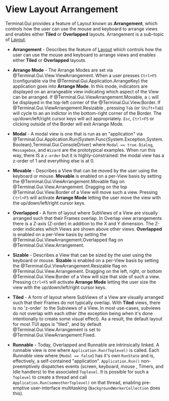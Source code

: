 # View Layout Arrangement

Terminal.Gui provides a feature of Layout known as **Arrangement**, which controls how the user can use the mouse and keyboard to arrange views and enables either **Tiled** or **Overlapped** layouts. Arrangement is a sub-topic of [Layout](layout.md).


* **Arrangement** - Describes the feature of [Layout](layout.md) which controls how the user can use the mouse and keyboard to arrange views and enables either **Tiled** or **Overlapped** layouts.

* **Arrange Mode** - The Arrange Modes are set via @Terminal.Gui.View.ViewArrangement. When a user presses `Ctrl+F5` (configurable via the @Terminal.Gui.Application.ArrangeKey) the application goes into **Arrange Mode**. In this mode, indicators are displayed on an arrangeable view indicating which aspect of the View can be arranged. If @Terminal.Gui.ViewArrangement.Movable, a `◊` will be displayed in the top-left corner of the @Terminal.Gui.View.Border. If @Terminal.Gui.ViewArrangement.Resizable , pressing `Tab` (or `Shift+Tab`) will cycle to an an indictor in the bottom-right corner of the Border. The up/down/left/right cursor keys will act appropriately. `Esc`, `Ctrl+F5` or clicking outside of the Border will exit Arrange Mode.

* **Modal** - A modal view is one that is run as an "application" via @Terminal.Gui.Application.Run(System.Func{System.Exception,System.Boolean},Terminal.Gui.ConsoleDriver) where `Modal == true`. `Dialog`, `Messagebox`, and `Wizard` are the prototypical examples. When run this way, there IS a `z-order` but it is highly-constrained: the modal view has a z-order of 1 and everything else is at 0. 

* **Movable** - Describes a View that can be moved by the user using the keyboard or mouse. **Movable** is enabled on a per-View basis by setting the @Terminal.Gui.ViewArrangement.Movable flag on @Terminal.Gui.View.Arrangement. Dragging on the top @Terminal.Gui.View.Border of a View will move such a view. Pressing `Ctrl+F5` will activate **Arrange Mode** letting the user move the view with the up/down/left/right cursor keys.

* **Overlapped** - A form of layout where SubViews of a View are visually arranged such that their Frames overlap. In Overlap view arrangements there is a Z-axis (Z-order) in addition to the X and Y dimension. The Z-order indicates which Views are shown above other views. **Overlapped** is enabled on a per-View basis by setting the @Terminal.Gui.ViewArrangement.Overlapped flag on @Terminal.Gui.View.Arrangement. 

* **Sizable** - Describes a View that can be sized by the user using the keyboard or mouse. **Sizable** is enabled on a per-View basis by setting the @Terminal.Gui.ViewArrangement.Resizable flag on @Terminal.Gui.View.Arrangement. Dragging on the left, right, or bottom @Terminal.Gui.View.Border of a View will size that side of such a view. Pressing `Ctrl+F5` will activate **Arrange Mode** letting the user size the view with the up/down/left/right cursor keys.

* **Tiled** - A form of layout where SubViews of a View are visually arranged such that their Frames do not typically overlap. With **Tiled** views, there is no 'z-order` to the Subviews of a View. In most use-cases, subviews do not overlap with each other (the exception being when it's done intentionally to create some visual effect). As a result, the default layout for most TUI apps is "tiled", and by default @Terminal.Gui.View.Arrangement is set to @Terminal.Gui.ViewArrangement.Fixed.

* **Runnable** - Today, Overlapped and Runnable are intrinsically linked. A runnable view is one where `Application.Run(Toplevel)` is called.  Each *Runnable* view where (`Modal == false`) has it's own `RunState` and is, effectively, a self-contained "application". `Application.Run()` non-preemptively dispatches events (screen, keyboard, mouse , Timers, and Idle handlers) to the associated `Toplevel`. It is possible for such a `Toplevel` to create a thread and call `Application.Run(someotherToplevel)` on that thread, enabling pre-emptive user-interface multitasking (`BackgroundWorkerCollection` does this). 


